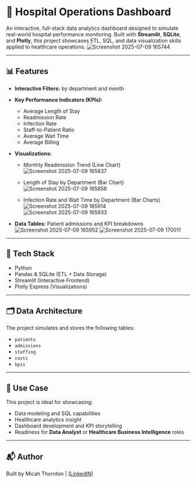 # 🏥 Hospital Operations Dashboard

An interactive, full-stack data analytics dashboard designed to simulate real-world hospital performance monitoring. Built with **Streamlit**, **SQLite**, and **Plotly**, this project showcases ETL, SQL, and data visualization skills applied to healthcare operations.
![Screenshot 2025-07-09 165744](https://github.com/user-attachments/assets/12469edc-e37e-4f51-a5ef-dbd67d6ca079)


---

## 📊 Features

- **Interactive Filters:** by department and month
- **Key Performance Indicators (KPIs):**
  - Average Length of Stay
  - Readmission Rate
  - Infection Rate
  - Staff-to-Patient Ratio
  - Average Wait Time
  - Average Billing
- **Visualizations:**
  - Monthly Readmission Trend (Line Chart)
    ![Screenshot 2025-07-09 165837](https://github.com/user-attachments/assets/b657fe5f-15f3-43a8-9cd7-02290c8e87aa)

  - Length of Stay by Department (Bar Chart)
    ![Screenshot 2025-07-09 165858](https://github.com/user-attachments/assets/67e1e13f-98b5-4cf9-8280-a9328bf8b270)

  - Infection Rate and Wait Time by Department (Bar Charts)
    ![Screenshot 2025-07-09 165914](https://github.com/user-attachments/assets/86414dc9-9b6f-4136-bc9a-b5a3daa29497)
    ![Screenshot 2025-07-09 165933](https://github.com/user-attachments/assets/eee4722c-eaf2-4c66-ad4d-922a20de75d9)


- **Data Tables:** Patient admissions and KPI breakdowns
  ![Screenshot 2025-07-09 165952](https://github.com/user-attachments/assets/1db9bb2a-b12d-4606-8ad4-e9d13184e37a)
  ![Screenshot 2025-07-09 170011](https://github.com/user-attachments/assets/aa16c2a0-bace-471e-837d-724ed27bab08)



---

## 🧱 Tech Stack

- Python
- Pandas & SQLite (ETL + Data Storage)
- Streamlit (Interactive Frontend)
- Plotly Express (Visualizations)

---

## 🗂️ Data Architecture

The project simulates and stores the following tables:

- `patients`
- `admissions`
- `staffing`
- `costs`
- `kpis`

---

## 💼 Use Case

This project is ideal for showcasing:
- Data modeling and SQL capabilities
- Healthcare analytics insight
- Dashboard development and KPI storytelling
- Readiness for **Data Analyst** or **Healthcare Business Intelligence** roles

---

## 📬 Author

Built by Micah Thornton | [[LinkedIN](https://www.linkedin.com/in/micah-thornton-134879294/)]

